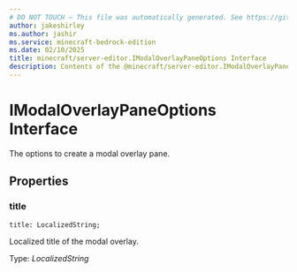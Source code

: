 ```yaml
---
# DO NOT TOUCH — This file was automatically generated. See https://github.com/mojang/minecraftapidocsgenerator to modify descriptions, examples, etc.
author: jakeshirley
ms.author: jashir
ms.service: minecraft-bedrock-edition
ms.date: 02/10/2025
title: minecraft/server-editor.IModalOverlayPaneOptions Interface
description: Contents of the @minecraft/server-editor.IModalOverlayPaneOptions class.
---
```

# IModalOverlayPaneOptions Interface

The options to create a modal overlay pane.

## Properties

### **title**
`title: LocalizedString;`

Localized title of the modal overlay.

Type: *LocalizedString*
